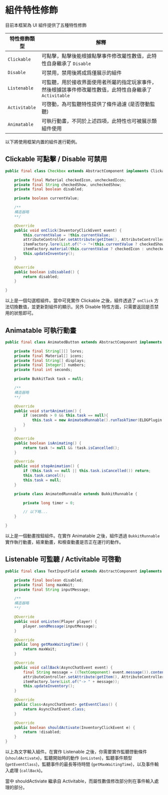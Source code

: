 # 組件特性修飾

目前本框架為 UI 組件提供了五種特性修飾

| 特性修飾類型        | 解釋                                                          |
| ------------- | ----------------------------------------------------------- |
| `Clickable`   | 可點擊，點擊後能根據點擊事件修改屬性數值，此特性自身繼承了 `Disable`                     |
| `Disable`     | 可禁用，禁用後將成爲僅展示的組件                                            |
| `Listenable`  | 可監聽，用於接收界面使用者所屬的指定玩家事件，然後根據該事件修改屬性數值，此特性自身繼承了 `Activitable` |
| `Activitable` | 可啓動，為可監聽特性提供了條件過濾 (是否啓動監聽)                                  |
| `Animatable`  | 可執行動畫，不同於上述四項，此特性也可被展示類組件使用                                 |

以下將使用框架内置的組件進行範例。

## Clickable 可點擊 / Disable 可禁用

```java
public final class Checkbox extends AbstractComponent implements Clickable {

    private final Material checkedIcon, uncheckedIcon;
    private final String checkedShow, uncheckedShow;
    private final boolean disabled;

    private boolean currentValue;

    /**
    構造器略
    **/

    @Override
    public void onClick(InventoryClickEvent event) {
        this.currentValue = !this.currentValue;
        attributeController.setAttribute(getItem(), AttributeController.VALUE_TAG, this.currentValue);
        itemFactory.lore(List.of("-> "+(this.currentValue ? checkedShow : uncheckedShow)));
        itemFactory.material(this.currentValue ? checkedIcon : uncheckedIcon);
        this.updateInventory();
    }

    @Override
    public boolean isDisabled() {
        return disabled;
    }

}
```

以上是一個勾選框組件。當中可見實作 Clickable 之後，組件透過了 `onClick` 方法切換數值，並更新對組件的顯示。另外 Disable 特性方面，只需要返回是否禁用的狀態即可。

## Animatable 可執行動畫

```java
public final class AnimatedButton extends AbstractComponent implements Animatable {

    private final String[][] lores;
    private final Material[] icons;
    private final String[] displays;
    private final Integer[] numbers;
    private final int seconds;

    private BukkitTask task = null;

    /**
    構造器略
    **/

    @Override
    public void startAnimation() {
        if (seconds > 0 && this.task == null){
            this.task = new AnimatedRunnable().runTaskTimer(ELDGPlugin.getPlugin(ELDGPlugin.class), 0L, 20L);
        }
    }

    @Override
    public boolean isAnimating() {
        return task != null && !task.isCancelled();
    }

    @Override
    public void stopAnimation() {
        if (this.task == null || this.task.isCancelled()) return;
        this.task.cancel();
        this.task = null;
    }

    private class AnimatedRunnable extends BukkitRunnable {

        private long timer = 0;

        // 以下略...
    }

}
```

以上是一個動畫按鈕組件。在實作 Animatable 之後，組件透過 `BukkitRunnable` 實作執行動畫，結束動畫，和檢查動畫是否正在運行的動作。

## Listenable 可監聽 / Activitable 可啓動

```java
public final class TextInputField extends AbstractComponent implements Listenable<AsyncChatEvent> {

    private final boolean disabled;
    private final long maxWait;
    private final String inputMessage;

    /**
    構造器略
    **/

    @Override
    public void onListen(Player player) {
        player.sendMessage(inputMessage);
    }

    @Override
    public long getMaxWaitingTime() {
        return maxWait;
    }

    @Override
    public void callBack(AsyncChatEvent event) {
        final String message = ((TextComponent) event.message()).content();
        attributeController.setAttribute(getItem(), AttributeController.VALUE_TAG, message);
        itemFactory.lore(List.of("-> " + message));
        this.updateInventory();
    }

    @Override
    public Class<AsyncChatEvent> getEventClass() {
        return AsyncChatEvent.class;
    }

    @Override
    public boolean shouldActivate(InventoryClickEvent e) {
        return !disabled;
    }
}
```

以上為文字輸入組件。在實作 Listenable 之後，你需要實作監聽啓動條件 (`shouldActivate`)，監聽開始時的動作 (`onListen`)，監聽事件類型 (`getEventClass`)，監聽事件的最長等待時間 (`getMaxWaitingTime`)，以及事件輸入處理 (`callBack`)。

當中 shouldActiviate 繼承自 Activitable，而屬性數值修改部分則在事件輸入處理的部分。
